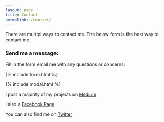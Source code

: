 ```yaml
---
layout: page
title: Contact
permalink: /contact/
---
```

There are multipl ways to contact me. The below form is the best way to contact me.

### Send me a message:

Fill in the form email me with any questions or concerns:

{% include form.html %}

{% include modal.html %}

I post a majority of my projects on [Medium](https://medium.com/@magical_satin_seal_239 "Medium Profile")

I also a [Facebook Page](https://www.facebook.com/JoJoMiddour "Twitter Profile")

You can also find me on [Twitter](https://twitter.com/j_middour "Facebook Profile")
